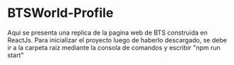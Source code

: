 # BTSWorld-Profile
Aquí se presenta una replica de la pagina web de BTS construida en ReactJs. Para inicializar el proyecto luego de haberlo descargado, se debe ir a la carpeta raiz mediante la consola de comandos y escribir "npm run start"
